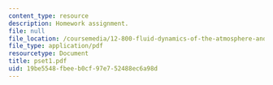 ```yaml
---
content_type: resource
description: Homework assignment.
file: null
file_location: /coursemedia/12-800-fluid-dynamics-of-the-atmosphere-and-ocean-fall-2004/19be5548fbeeb0cf97e752488ec6a98d_pset1.pdf
file_type: application/pdf
resourcetype: Document
title: pset1.pdf
uid: 19be5548-fbee-b0cf-97e7-52488ec6a98d
---
```

